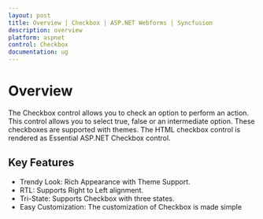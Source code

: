```yaml
---
layout: post
title: Overview | Checkbox | ASP.NET Webforms | Syncfusion
description: overview
platform: aspnet
control: Checkbox
documentation: ug
---
```


# Overview

The Checkbox control allows you to check an option to perform an action. This control allows you to select true, false or an intermediate option. These checkboxes are supported with themes. The HTML checkbox control is rendered as Essential ASP.NET Checkbox control.

## Key Features

* Trendy Look: Rich Appearance with Theme Support.
* RTL: Supports Right to Left alignment.
* Tri-State: Supports Checkbox with three states.
* Easy Customization: The customization of Checkbox is made simple
